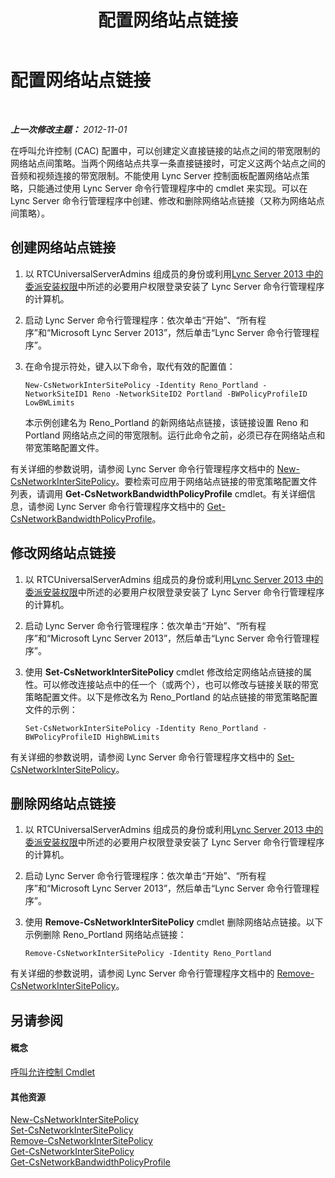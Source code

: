 ﻿---
title: 配置网络站点链接
TOCTitle: 配置网络站点链接
ms:assetid: 7e9147ae-e727-46c8-8c1a-6c13201f09be
ms:mtpsurl: https://technet.microsoft.com/zh-cn/library/Gg521023(v=OCS.15)
ms:contentKeyID: 49313380
ms.date: 05/19/2016
mtps_version: v=OCS.15
ms.translationtype: HT
---

# 配置网络站点链接

 

_**上一次修改主题：** 2012-11-01_

在呼叫允许控制 (CAC) 配置中，可以创建定义直接链接的站点之间的带宽限制的网络站点间策略。当两个网络站点共享一条直接链接时，可定义这两个站点之间的音频和视频连接的带宽限制。不能使用 Lync Server 控制面板配置网络站点策略，只能通过使用 Lync Server 命令行管理程序中的 cmdlet 来实现。可以在 Lync Server 命令行管理程序中创建、修改和删除网络站点链接（又称为网络站点间策略）。

## 创建网络站点链接

1.  以 RTCUniversalServerAdmins 组成员的身份或利用[Lync Server 2013 中的委派安装权限](lync-server-2013-delegate-setup-permissions.md)中所述的必要用户权限登录安装了 Lync Server 命令行管理程序的计算机。

2.  启动 Lync Server 命令行管理程序：依次单击“开始”、“所有程序”和“Microsoft Lync Server 2013”，然后单击“Lync Server 命令行管理程序”。

3.  在命令提示符处，键入以下命令，取代有效的配置值：
    
        New-CsNetworkInterSitePolicy -Identity Reno_Portland -NetworkSiteID1 Reno -NetworkSiteID2 Portland -BWPolicyProfileID LowBWLimits
    
    本示例创建名为 Reno\_Portland 的新网络站点链接，该链接设置 Reno 和 Portland 网络站点之间的带宽限制。运行此命令之前，必须已存在网络站点和带宽策略配置文件。

有关详细的参数说明，请参阅 Lync Server 命令行管理程序文档中的 [New-CsNetworkInterSitePolicy](new-csnetworkintersitepolicy.md)。要检索可应用于网络站点链接的带宽策略配置文件列表，请调用 **Get-CsNetworkBandwidthPolicyProfile** cmdlet。有关详细信息，请参阅 Lync Server 命令行管理程序文档中的 [Get-CsNetworkBandwidthPolicyProfile](get-csnetworkbandwidthpolicyprofile.md)。

## 修改网络站点链接

1.  以 RTCUniversalServerAdmins 组成员的身份或利用[Lync Server 2013 中的委派安装权限](lync-server-2013-delegate-setup-permissions.md)中所述的必要用户权限登录安装了 Lync Server 命令行管理程序的计算机。

2.  启动 Lync Server 命令行管理程序：依次单击“开始”、“所有程序”和“Microsoft Lync Server 2013”，然后单击“Lync Server 命令行管理程序”。

3.  使用 **Set-CsNetworkInterSitePolicy** cmdlet 修改给定网络站点链接的属性。可以修改连接站点中的任一个（或两个），也可以修改与链接关联的带宽策略配置文件。以下是修改名为 Reno\_Portland 的站点链接的带宽策略配置文件的示例：
    
        Set-CsNetworkInterSitePolicy -Identity Reno_Portland -BWPolicyProfileID HighBWLimits

有关详细的参数说明，请参阅 Lync Server 命令行管理程序文档中的 [Set-CsNetworkInterSitePolicy](set-csnetworkintersitepolicy.md)。

## 删除网络站点链接

1.  以 RTCUniversalServerAdmins 组成员的身份或利用[Lync Server 2013 中的委派安装权限](lync-server-2013-delegate-setup-permissions.md)中所述的必要用户权限登录安装了 Lync Server 命令行管理程序的计算机。

2.  启动 Lync Server 命令行管理程序：依次单击“开始”、“所有程序”和“Microsoft Lync Server 2013”，然后单击“Lync Server 命令行管理程序”。

3.  使用 **Remove-CsNetworkInterSitePolicy** cmdlet 删除网络站点链接。以下示例删除 Reno\_Portland 网络站点链接：
    
        Remove-CsNetworkInterSitePolicy -Identity Reno_Portland

有关详细的参数说明，请参阅 Lync Server 命令行管理程序文档中的 [Remove-CsNetworkInterSitePolicy](remove-csnetworkintersitepolicy.md)。

## 另请参阅

#### 概念

[呼叫允许控制 Cmdlet](lync-server-2013-call-admission-control-cmdlets.md)  

#### 其他资源

[New-CsNetworkInterSitePolicy](new-csnetworkintersitepolicy.md)  
[Set-CsNetworkInterSitePolicy](set-csnetworkintersitepolicy.md)  
[Remove-CsNetworkInterSitePolicy](remove-csnetworkintersitepolicy.md)  
[Get-CsNetworkInterSitePolicy](get-csnetworkintersitepolicy.md)  
[Get-CsNetworkBandwidthPolicyProfile](get-csnetworkbandwidthpolicyprofile.md)

